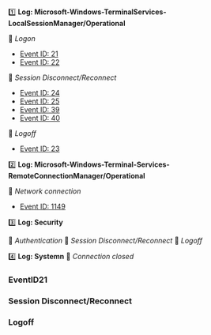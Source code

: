 :one: **Log: Microsoft-Windows-TerminalServices-LocalSessionManager/Operational** 

  :link: *Logon*
   - [Event ID: 21](#EventID21)
   - [Event ID: 22](#EventID22)  
  
  :link: *Session Disconnect/Reconnect*
   - [Event ID: 24](#EventID24)
   - [Event ID: 25](#EventID25)
   - [Event ID: 39](#EventID39)
   - [Event ID: 40](#EventID40)
  
  :link: *Logoff*
   - [Event ID: 23](#EventID23)

:two: **Log: Microsoft-Windows-Terminal-Services-RemoteConnectionManager/Operational**
  
  :link: *Network connection*
   - [Event ID: 1149](#EventID1149)
   
:three: **Log: Security**
  
  :link: *Authentication*
  :link: *Session Disconnect/Reconnect*
  :link: *Logoff*  
  
:four: **Log: Systemn**
  :link: *Connection closed*  
  

### EventID21



### Session Disconnect/Reconnect



### Logoff
